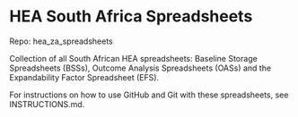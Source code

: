 # HEA South Africa Spreadsheets
Repo: hea_za_spreadsheets

Collection of all South African HEA spreadsheets: Baseline Storage Spreadsheets (BSSs), Outcome Analysis Spreadsheets (OASs) and the Expandability Factor Spreadsheet (EFS).

For instructions on how to use GitHub and Git with these spreadsheets, see INSTRUCTIONS.md.
